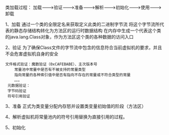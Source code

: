 类加载过程：
    加载--->验证--->准备--->解析--->初始化--->使用--->卸载
 
 
1、加载
    通过一个类的全限定名来获取定义此类的二进制字节流
    将这个字节流所代表的静态存储结构转化为方法区的运行时数据结构
    在内存中生成一个代表这个类的java.lang.Class对象，作为方法区这个类的各种数据的访问入口
  
2、验证
    为了确保Class文件的字节流中包含的信息符合当前虚拟机的要求，并且不会危害虚拟机自身的安全
    
    文件格式验证：魔数验证（0xCAFEBABE）、主次版本号
        常量池中常量中是否有不被支持的常量类型
        指向常量的各种索引值中是否有指向不存在的常量或不符合类型的常量
        。。。
     元数据验证：
     字节码验证
     符号引用验证
     
3、准备
    正式为类变量分配内存怒并设置类变量初始值的阶段（方法区）

4、解析虚拟机将常量池内的符号引用替换为直接引用的过程。

5、初始化
